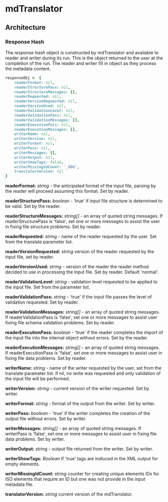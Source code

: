# mdTranslator

## Architecture

### Response Hash

The *response hash* object is constructed by mdTranslator and available to reader and writer during its run. This is the object returned to the user at the completion of the run.  The reader and writer fill in object as they process the metadata content. 

````ruby
responseObj =  {
    readerFormat: nil,
    readerStructurePass: nil,
    readerStructureMessages: [],
    readerRequested: nil,
    readerVersionRequested: nil,
    readerVersionUsed: nil,
    readerValidationLevel: nil,
    readerValidationPass: nil,
    readerValidationMessages: [],
    readerExecutionPass: nil,
    readerExecutionMessages: [],
    writerName: nil,
    writerVersion: nil,
    writerFormat: nil,
    writerPass: nil,
    writerMessages: [],
    writerOutput: nil,
    writerShowTags: false,
    writerMissingIdCount: '_000',
    translatorVersion: nil
}

````

__readerFormat:__ *string* - the anticipated format of the input file, parsing by the reader will proceed assuming this format.  Set by reader.

__readerStructurePass:__ *boolean* - 'true' if input file structure is determined to be valid.  Set by the reader.

__readerStructureMessages:__ *string[]* - an array of quoted string messages. If readerStructurePass is 'false', set one or more messages 
to assist the user in fixing file structure problems.  Set by reader. 

__readerRequested:__ *string* - name of the reader requested by the user. Set from the translate parameter list.

__readerVersionRequested:__ *string* version of the reader requested by the input file, set by reader.

__readerVersionUsed:__ *string* - version of the reader the reader method decided to use in processing the input file.  Set by  reader.  Default 'normal'.

__readerValidationLevel:__ *string* - validation level requested to be applied to the input file.  Set from the parameter list.

__readerValidationPass:__ *string* - 'true' if the input file passes the level of validation requested.  Set by reader.

__readerValidationMessages:__ *string[]* - an array of quoted string messages. If readerValidationPass is 'false', set one or more messages to assist user fixing file schema validation problems.  Set by reader.

__readerExecutionPass:__ *boolean* - 'true' if the reader completes the import of the input file into the internal object without errors.  Set by the reader. 

__readerExecutionMessages:__ *string[]* - an array of quoted string messages. If readerExecutionPass is 'false', set one or more messages to assist user in fixing file data problems.  Set by reader.

__writerName:__ *string* - name of the writer requested by the user, set from the translate parameter list.  if nil, no write was requested and only validation of the input file will be performed.

__writerVersion:__ *string* - current version of the writer requested.  Set by writer.

__writerFormat:__ *string* - format of the output from the writer.  Set by writer.

__writerPass:__ *boolean* - 'true' if the writer completes the creation of the output file without errors.  Set by writer.

__writerMessages:__ *string[]* - an array of quoted string messages.  If writerPass is 'false', set one or more messages to assist user in fixing file data problems.  Set by writer.

__writerOutput:__ *string* - output file returned from the writer.  Set by writer.

__writerShowTags:__ *Boolean* If 'true' tags are indluced in the XML output for empty elements.

__writerMissingIdCount:__ *string* counter for creating unique elements IDs for ISO elements that require an ID but one was not provide in the input metadata file.

__translatorVersion:__ *string* current version of the mdTranslator. 



